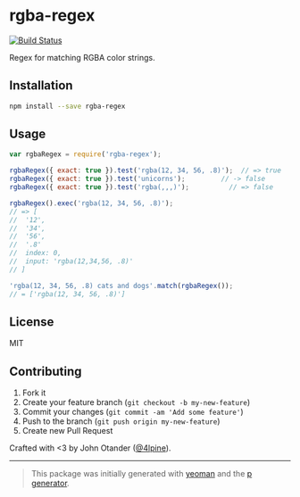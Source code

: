 # rgba-regex

[![Build Status](https://secure.travis-ci.org/regexps/rgba-regex.png?branch=master)](https://travis-ci.org/regexps/rgba-regex)

Regex for matching RGBA color strings.

## Installation

```bash
npm install --save rgba-regex
```

## Usage

```javascript
var rgbaRegex = require('rgba-regex');

rgbaRegex({ exact: true }).test('rgba(12, 34, 56, .8)');  // => true
rgbaRegex({ exact: true }).test('unicorns');         // -> false
rgbaRegex({ exact: true }).test('rgba(,,,)');          // => false

rgbaRegex().exec('rgba(12, 34, 56, .8)');
// => [
//  '12',
//  '34',
//  '56',
//  '.8'
//  index: 0,
//  input: 'rgba(12,34,56, .8)'
// ]

'rgba(12, 34, 56, .8) cats and dogs'.match(rgbaRegex());
// = ['rgba(12, 34, 56, .8)']
```

## License

MIT

## Contributing

1. Fork it
2. Create your feature branch (`git checkout -b my-new-feature`)
3. Commit your changes (`git commit -am 'Add some feature'`)
4. Push to the branch (`git push origin my-new-feature`)
5. Create new Pull Request

Crafted with <3 by John Otander ([@4lpine](https://twitter.com/4lpine)).

***

> This package was initially generated with [yeoman](http://yeoman.io) and the [p generator](https://github.com/johnotander/generator-p.git).


